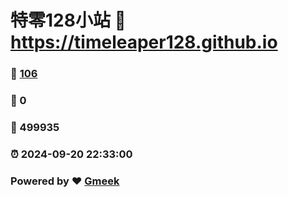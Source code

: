 # 特零128小站 :link: https://timeleaper128.github.io 
### :page_facing_up: [106](https://timeleaper128.github.io/tag.html) 
### :speech_balloon: 0 
### :hibiscus: 499935 
### :alarm_clock: 2024-09-20 22:33:00 
### Powered by :heart: [Gmeek](https://github.com/Meekdai/Gmeek)
